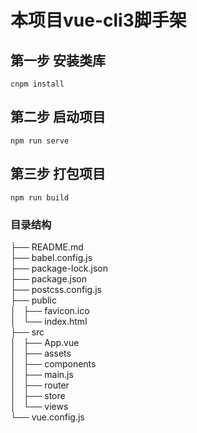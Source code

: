 # 本项目vue-cli3脚手架
## 第一步 安装类库
    cnpm install
## 第二步 启动项目 
    npm run serve
## 第三步 打包项目
    npm run build
### 目录结构
├── README.md <br>
├── babel.config.js <br>
├── package-lock.json <br>
├── package.json <br>
├── postcss.config.js <br>
├── public <br>
│   ├── favicon.ico <br>
│   └── index.html <br>
├── src <br>
│   ├── App.vue <br>
│   ├── assets <br>
│   ├── components <br>
│   ├── main.js <br>
│   ├── router <br>
│   ├── store <br>
│   └── views <br>
└── vue.config.js
